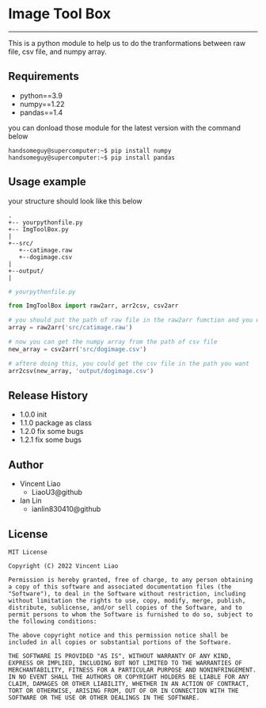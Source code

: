# Image Tool Box
----
This is a python module to help us to do the tranformations between raw file, csv file, and numpy array.

## Requirements
* python==3.9
* numpy==1.22
* pandas==1.4

you can donload those module for the latest version with the command below

```shell
handsomeguy@supercomputer:~$ pip install numpy
handsomeguy@supercomputer:~$ pip install pandas
```
## Usage example
your structure should look like this below

```
.
+-- yourpythonfile.py
+-- ImgToolBox.py
|
+--src/
   +--catimage.raw
   +--dogimage.csv
|
+--output/
|
```
```python
# yourpythonfile.py

from ImgToolBox import raw2arr, arr2csv, csv2arr

# you should put the path of raw file in the raw2arr fumction and you will get the numpy array from raw file
array = raw2arr('src/catimage.raw')

# now you can get the numpy array from the path of csv file
new_array = csv2arr('src/dogimage.csv')

# aftere doing this, you could get the csv file in the path you want
arr2csv(new_array, 'output/dogimage.csv')

```

## Release History
* 1.0.0 init
* 1.1.0 package as class
* 1.2.0 fix some bugs
* 1.2.1 fix some bugs

## Author
* Vincent Liao
    * LiaoU3@github
* Ian Lin
    * ianlin830410@github

## License
```
MIT License

Copyright (C) 2022 Vincent Liao

Permission is hereby granted, free of charge, to any person obtaining a copy of this software and associated documentation files (the "Software"), to deal in the Software without restriction, including without limitation the rights to use, copy, modify, merge, publish, distribute, sublicense, and/or sell copies of the Software, and to permit persons to whom the Software is furnished to do so, subject to the following conditions:

The above copyright notice and this permission notice shall be included in all copies or substantial portions of the Software.

THE SOFTWARE IS PROVIDED "AS IS", WITHOUT WARRANTY OF ANY KIND, EXPRESS OR IMPLIED, INCLUDING BUT NOT LIMITED TO THE WARRANTIES OF MERCHANTABILITY, FITNESS FOR A PARTICULAR PURPOSE AND NONINFRINGEMENT. IN NO EVENT SHALL THE AUTHORS OR COPYRIGHT HOLDERS BE LIABLE FOR ANY CLAIM, DAMAGES OR OTHER LIABILITY, WHETHER IN AN ACTION OF CONTRACT, TORT OR OTHERWISE, ARISING FROM, OUT OF OR IN CONNECTION WITH THE SOFTWARE OR THE USE OR OTHER DEALINGS IN THE SOFTWARE.
```
